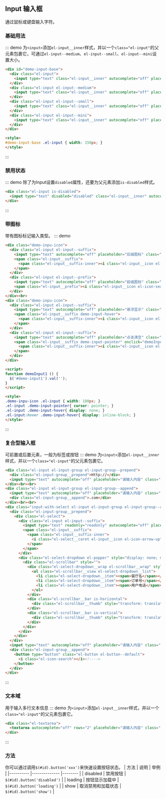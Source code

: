 ## Input 输入框
通过鼠标或键盘输入字符。

### 基础用法
::: demo 为`<input>`添加`el-input__inner`样式，并以一个`class="el-input"`的父元素包裹它，可通过`el-input--medium`、`el-input--small`、`el-input--mini`设置大小。

``` html
<div id="demo-input-base">
  <div class="el-input">
    <input type="text" class="el-input__inner" autocomplete="off" placeholder="正常大小">
  </div>
  <div class="el-input el-input--medium">
    <input type="text" class="el-input__inner" autocomplete="off" placeholder="中等大小">
  </div>
  <div class="el-input el-input--small">
    <input type="text" class="el-input__inner" autocomplete="off" placeholder="小型大小">
  </div>
  <div class="el-input el-input--mini">
    <input type="text" class="el-input__inner" autocomplete="off" placeholder="迷你大小">
  </div>
</div>

<style>
#demo-input-base .el-input { width: 150px; }
</style>
```
:::

### 禁用状态
::: demo 除了为Input设置`disabled`属性，还要为父元素添加`is-disabled`样式。

``` html
<div class="el-input is-disabled">
  <input type="text" disabled="disabled" class="el-input__inner" autocomplete="off" placeholder="请输入内容">
</div>
```
:::

### 带图标
带有图标标记输入类型。
::: demo

``` html
<div class="demo-inpu-icon">
  <div class="el-input el-input--suffix">
    <input type="text" autocomplete="off" placeholder="后缀图标" class="el-input__inner">
    <span class="el-input__suffix">
      <span class="el-input__suffix-inner"><i class="el-input__icon el-icon-date"></i></span>
    </span>
  </div>
  <div class="el-input el-input--prefix">
    <input type="text" autocomplete="off" placeholder="前缀图标" class="el-input__inner">
    <span class="el-input__prefix"><i class="el-input__icon el-icon-search"></i></span>
  </div>
</div><br>
<div class="demo-inpu-icon">
  <div class="el-input el-input--suffix">
    <input type="text" autocomplete="off" placeholder="悬浮显示" class="el-input__inner">
    <span class="el-input__suffix demo-input-hover">
      <span class="el-input__suffix-inner"><i class="el-input__icon el-icon-circle-close"></i></span>
    </span>
  </div>
  <div class="el-input el-input--suffix">
    <input type="text" autocomplete="off" placeholder="点击清空" class="el-input__inner" id="demo-input1">
    <span class="el-input__suffix demo-input-pointer" onclick="demoInput1()">
      <span class="el-input__suffix-inner"><i class="el-input__icon el-icon-circle-close"></i></span>
    </span>
  </div>
</div>

<script>
function demoInput1 () {
  $('#demo-input1').val('');
}
</script>

<style>
.demo-inpu-icon .el-input { width: 180px; }
.el-input .demo-input-pointer{ cursor: pointer; }
.el-input .demo-input-hover{ display: none; }
.el-input:hover .demo-input-hover{ display: inline-block; }
</style>
```
:::

### 复合型输入框
可前置或后置元素，一般为标签或按钮
::: demo 为`<input>`添加`el-input__inner`样式，并以一个`class="el-input"`的父元素包裹它。

``` html
<div class="el-input el-input-group el-input-group--prepend">
  <div class="el-input-group__prepend">Http://</div>
  <input type="text" autocomplete="off" placeholder="请输入内容" class="el-input__inner">
</div><br><br>
<div class="el-input el-input-group el-input-group--append">
  <input type="text" autocomplete="off" placeholder="请输入内容" class="el-input__inner">
  <div class="el-input-group__append">.com</div>
</div><br><br>
<div class="input-with-select el-input el-input-group el-input-group--append el-input-group--prepend">
  <div class="el-input-group__prepend">
    <div class="el-select">
      <div class="el-input el-input--suffix">
        <input type="text" readonly="readonly" autocomplete="off" placeholder="请选择" class="el-input__inner">
        <span class="el-input__suffix">
          <span class="el-input__suffix-inner">
            <i class="el-select__caret el-input__icon el-icon-arrow-up"></i>
          </span>
        </span>
      </div>
      <div class="el-select-dropdown el-popper" style="display: none; min-width: 130px;">
        <div class="el-scrollbar" style="">
          <div class="el-select-dropdown__wrap el-scrollbar__wrap" style="margin-bottom: -17px; margin-right: -17px;">
            <ul class="el-scrollbar__view el-select-dropdown__list">
              <li class="el-select-dropdown__item"><span>餐厅名</span></li>
              <li class="el-select-dropdown__item"><span>订单号</span></li>
              <li class="el-select-dropdown__item"><span>用户电话</span></li>
            </ul>
          </div>
          <div class="el-scrollbar__bar is-horizontal">
            <div class="el-scrollbar__thumb" style="transform: translateX(0%);"></div>
          </div>
          <div class="el-scrollbar__bar is-vertical">
            <div class="el-scrollbar__thumb" style="transform: translateY(0%);"></div>
          </div>
        </div>
      </div>
    </div>
  </div>
  <input type="text" autocomplete="off" placeholder="请输入内容" class="el-input__inner">
  <div class="el-input-group__append">
    <button type="button" class="el-button el-button--default">
      <i class="el-icon-search"></i><!---->
    </button>
  </div>
</div>
```
:::

### 文本域
用于输入多行文本信息
::: demo 为`<input>`添加`el-input__inner`样式，并以一个`class="el-input"`的父元素包裹它。

``` html
<div class="el-textarea">
  <textarea autocomplete="off" rows="2" placeholder="请输入内容" class="el-textarea__inner" style="min-height: 33px;"></textarea>
</div>
```
:::

### 方法
你可以通过调用`$(#id).button('xxx')`来快速设置按钮状态。
| 方法      | 说明          | 举例  |
|---------- |-------------- |-------- |
| disabled | 禁用按钮 | `$(#id).button('disabled')` |
| loading | 按钮显示加载中 | `$(#id).button('loading')` |
| show | 取消禁用和加载状态 | `$(#id).button('show')` |
